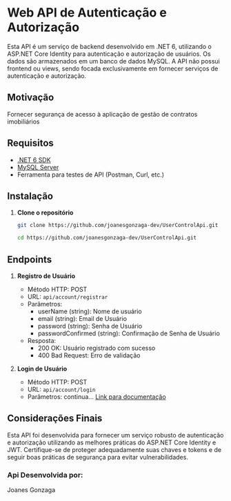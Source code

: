 # Web API de Autenticação e Autorização
Esta API é um serviço de backend desenvolvido em .NET 6, utilizando o ASP.NET Core Identity para autenticação e autorização de usuários. Os dados são armazenados em um banco de dados MySQL. A API não possui frontend ou views, sendo focada exclusivamente em fornecer serviços de autenticação e autorização.

## Motivação
Fornecer segurança de acesso à aplicação de gestão de contratos imobiliários

## Requisitos

- [.NET 6 SDK](https://dotnet.microsoft.com/download/dotnet/6.0)
- [MySQL Server](https://dev.mysql.com/downloads/mysql/)
- Ferramenta para testes de API (Postman, Curl, etc.)

## Instalação

1. **Clone o repositório**

   ```bash
   git clone https://github.com/joanesgonzaga-dev/UserControlApi.git
   ```
   ````bash
   cd https://github.com/joanesgonzaga-dev/UserControlApi.git
   ````
## Endpoints
1. **Registro de Usuário**
   * Método HTTP: POST
   * URL: `api/account/registrar`
   * Parâmetros:
        * userName (string): Nome de usuário
        * email (string): Email de Usuário
        * password (string): Senha de Usuário
        * passwordConfirmed (string): Confirmação de Senha de Usuário
   * Resposta:
        * 200 OK: Usuário registrado com sucesso
        * 400 Bad Request: Erro de validação
          
2. **Login de Usuário**
   * Método HTTP: POST
   * URL: `api/account/login`
   * Parâmetros:
        continua...
   [Link para documentação](https://adefinir.com)
   
## Considerações Finais
Esta API foi desenvolvida para fornecer um serviço robusto de autenticação e autorização utilizando as melhores práticas do ASP.NET Core Identity e JWT. Certifique-se de proteger adequadamente suas chaves e tokens e de seguir boas práticas de segurança para evitar vulnerabilidades.  

### Api Desenvolvida por:
Joanes Gonzaga
